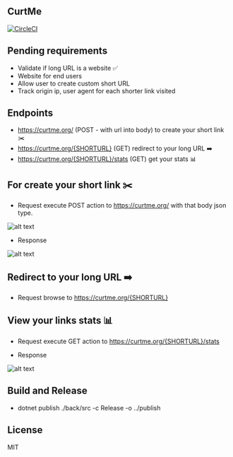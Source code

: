 ## CurtMe

[![CircleCI](https://circleci.com/gh/damianpumar/Curtme.svg?style=svg)](https://circleci.com/gh/damianpumar/Curtme)

## Pending requirements

- Validate if long URL is a website :white_check_mark:
- Website for end users
- Allow user to create custom short URL
- Track origin ip, user agent for each shorter link visited

## Endpoints

- https://curtme.org/ (POST - with url into body) to create your short link :scissors:
- https://curtme.org/{SHORTURL} (GET) redirect to your long URL :arrow_right:
- https://curtme.org/{SHORTURL}/stats (GET) get your stats :bar_chart:

## For create your short link :scissors:

- Request
  execute POST action to https://curtme.org/ with that body json type.

![alt text](https://github.com/damianpumar/Curtme/blob/master/resources/create-short-link-request.png "Request body")

- Response

![alt text](https://github.com/damianpumar/Curtme/blob/master/resources/create-short-link-response.png "Response body")

## Redirect to your long URL :arrow_right:

- Request
  browse to https://curtme.org/{SHORTURL}

## View your links stats :bar_chart:

- Request
  execute GET action to https://curtme.org/{SHORTURL}/stats

- Response

![alt text](https://github.com/damianpumar/Curtme/blob/master/resources/short-link-stats.png "Stats response body")

## Build and Release

- dotnet publish ./back/src -c Release -o ../publish

## License

MIT
